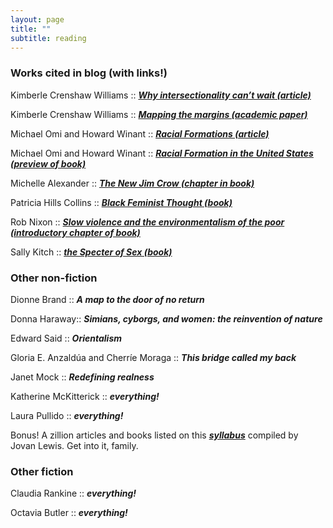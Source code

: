 ```yaml
---
layout: page
title: ""
subtitle: reading
---
```


### Works cited in blog (with links!) ##

Kimberle Crenshaw Williams :: [***Why intersectionality can’t wait (article)***](https://www.washingtonpost.com/news/in-theory/wp/2015/09/24/why-intersectionality-cant-wait/)

Kimberle Crenshaw Williams :: [***Mapping the margins (academic paper)***](http://socialdifference.columbia.edu/files/socialdiff/projects/Article__Mapping_the_Margins_by_Kimblere_Crenshaw.pdf)

Michael Omi and Howard Winant :: [***Racial Formations (article)***](http://homepage.smc.edu/delpiccolo_guido/Soc34/Soc34readings/omiandwinant.pdf)

Michael Omi and Howard Winant :: [***Racial Formation in the United States (preview of book)***](https://books.google.com/books?id=dbLcAwAAQBAJ&printsec=frontcover&dq=racial+formation+in+the+united+states&hl=en&sa=X&ved=0ahUKEwi-zoX6m6rVAhXIslQKHQmdCAYQ6AEIKDAA#v=onepage&q&f=false)

Michelle Alexander :: [***The New Jim Crow (chapter in book)***](https://peacelawandjustice.files.wordpress.com/2013/12/newjimcrow-ch-1.pdf)

Patricia Hills Collins :: [***Black Feminist Thought (book)***](https://uniteyouthdublin.files.wordpress.com/2015/01/black-feminist-though-by-patricia-hill-collins.pdf)

Rob Nixon :: [***Slow violence and the environmentalism of the poor (introductory chapter of book)***](https://www4.uwm.edu/c21/pdfs/events/nixon_slowviolence_intro.pdf)

Sally Kitch :: [***the Specter of Sex (book)***](https://books.google.com/books?id=5mSGB7epL2gC&printsec=frontcover&dq=the+specter+of+sex&hl=en&sa=X&ved=0ahUKEwiEwZ_4y6jVAhVMaVAKHeFbBboQ6AEIKDAA#v=onepage&q&f=false)


### Other non-fiction ###

Dionne Brand :: ***A map to the door of no return***

Donna Haraway:: ***Simians, cyborgs, and women: the reinvention of nature***

Edward Said :: ***Orientalism***

Gloria E. Anzaldúa and Cherríe Moraga :: ***This bridge called my back***

Janet Mock :: ***Redefining realness***

Katherine McKitterick :: ***everything!***

Laura Pullido :: ***everything!***

Bonus! A zillion articles and books listed on this [***syllabus***](http://geography.berkeley.edu/wp-content/uploads/2016/07/Geog251Spring2017.pdf) compiled by Jovan Lewis.  Get into it, family.

### Other fiction ###

Claudia Rankine :: ***everything!***

Octavia Butler :: ***everything!***


